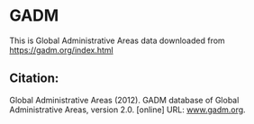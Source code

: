 # GADM

This is Global Administrative Areas data downloaded from https://gadm.org/index.html

## Citation:

Global Administrative Areas (2012). GADM database of Global Administrative Areas, version 2.0. [online] URL: www.gadm.org.
